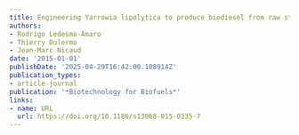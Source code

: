 ```yaml
---
title: Engineering Yarrowia lipolytica to produce biodiesel from raw starch
authors:
- Rodrigo Ledesma‐Amaro
- Thierry Dulermo
- Jean‐Marc Nicaud
date: '2015-01-01'
publishDate: '2025-04-29T16:42:00.108914Z'
publication_types:
- article-journal
publication: '*Biotechnology for Biofuels*'
links:
- name: URL
  url: https://doi.org/10.1186/s13068-015-0335-7
---
```

